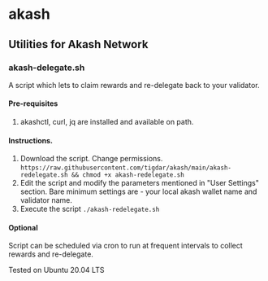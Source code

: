 # akash
## Utilities for Akash Network


### akash-delegate.sh

A script which lets to claim rewards and re-delegate back to your validator.

#### Pre-requisites

1. akashctl, curl, jq are installed and available on path.

#### Instructions.

1. Download the script. Change permissions. `https://raw.githubusercontent.com/tigdar/akash/main/akash-redelegate.sh && chmod +x akash-redelegate.sh`
2. Edit the script and modify the parameters mentioned in "User Settings" section. Bare minimum settings are - your local akash wallet name and validator name.
3. Execute the script `./akash-redelegate.sh`

#### Optional

Script can be scheduled via cron to run at frequent intervals to collect rewards and re-delegate.

Tested on Ubuntu 20.04 LTS
